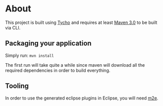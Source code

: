 About
=====
This project is built using [Tycho](http://eclipse.org/tycho/) and requires at least [Maven 3.0](http://maven.apache.org/download.html) to be built via CLI. 

Packaging your application
--------------------------
Simply run: `mvn install`

The first run will take quite a while since maven will download all the required dependencies in order to build everything.

Tooling
-------
In order to use the generated eclipse plugins in Eclipse, you will need [m2e](http://eclipse.org/m2e/).